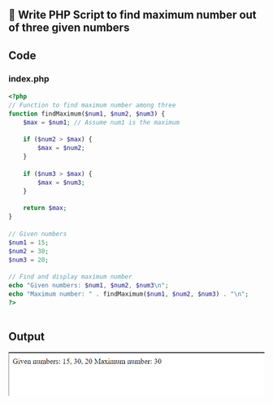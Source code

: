##  Write PHP Script to find maximum number out of three given numbers


## Code

### index.php


```php
<?php
// Function to find maximum number among three
function findMaximum($num1, $num2, $num3) {
    $max = $num1; // Assume num1 is the maximum
    
    if ($num2 > $max) {
        $max = $num2;
    }
    
    if ($num3 > $max) {
        $max = $num3;
    }

    return $max;
}

// Given numbers
$num1 = 15;
$num2 = 30;
$num3 = 20;

// Find and display maximum number
echo "Given numbers: $num1, $num2, $num3\n";
echo "Maximum number: " . findMaximum($num1, $num2, $num3) . "\n";
?>



```

## Output

![Output Image Unavailable](1.png)